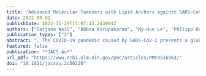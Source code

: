 ```yaml
---
title: "Advanced Molecular Tweezers with Lipid Anchors against SARS-CoV-2 and Other Respiratory Viruses"
date: 2022-09-01
publishDate: 2022-11-29T15:07:45.243904Z
authors: ["Tatjana Weil", "Abbna Kirupakaran", "My-Hue Le", "Philipp Rebmann", "Joel Mieres-Perez", "Leila Issmail", "Carina Conzelmann", "Janis A. Müller", "Lena Rauch", "Andrea Gilg", "Lukas Wettstein", "Rüdiger Groß", "Clarissa Read", "Tim Bergner", "Sandra Axberg Pålsson", "Nadja Uhlig", "Valentina Eberlein", "Heike Wöll", "Frank-Gerrit Klärner", "Steffen Stenger", "Beate M. Kümmerer", "Hendrik Streeck", "Giorgio Fois", "Manfred Frick", "Peter Braubach", "Anna-Lena Spetz", "Thomas Grunwald", "James Shorter", "Elsa Sanchez-Garcia", "Thomas Schrader", "Jan Münch"]
publication_types: ["2"]
abstract: ", The COVID-19 pandemic caused by SARS-CoV-2 presents a global health emergency. Therapeutic options against SARS-CoV-2 are still very limited but urgently required. Molecular tweezers are supramolecular agents that destabilize the envelope of viruses resulting in a loss of viral infectivity. Here, we show that first-generation tweezers, CLR01 and CLR05, disrupt the SARS-CoV-2 envelope and abrogate viral infectivity. To increase the antiviral activity, a series of 34 advanced molecular tweezers were synthesized by insertion of aliphatic or aromatic ester groups on the phosphate moieties of the parent molecule CLR01. A structure-activity relationship study enabled the identification of tweezers with a markedly enhanced ability to destroy lipid bilayers and to suppress SARS-CoV-2 infection. Selected tweezer derivatives retain activity in airway mucus and inactivate the SARS-CoV-2 wildtype and variants of concern as well as respiratory syncytial, influenza, and measles viruses. Moreover, inhibitory activity of advanced tweezers against respiratory syncytial virus and SARS-CoV-2 was confirmed in mice. Thus, potentiated tweezers are broad-spectrum antiviral agents with great prospects for clinical development to combat highly pathogenic viruses."
featured: false
publication: "*JACS Au*"
url_pdf: "https://www.ncbi.nlm.nih.gov/pmc/articles/PMC9516563/"
doi: "10.1021/jacsau.2c00220"
---
```


